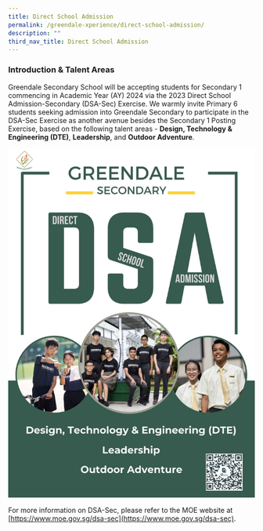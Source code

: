 ```yaml
---
title: Direct School Admission
permalink: /greendale-xperience/direct-school-admission/
description: ""
third_nav_title: Direct School Admission
---
```

### Introduction & Talent Areas

Greendale Secondary School will be accepting students for Secondary 1 commencing in Academic Year (AY) 2024 via the 2023 Direct School Admission-Secondary (DSA-Sec) Exercise. We warmly invite Primary 6 students seeking admission into Greendale Secondary to participate in the DSA-Sec Exercise as another avenue besides the Secondary 1 Posting Exercise, based on the following talent areas - **Design, Technology & Engineering (DTE)**, **Leadership**, and **Outdoor Adventure**.

![](/images/dsa-poster-2023.jpg)

For more information on DSA-Sec, please refer to the MOE website at [https://www.moe.gov.sg/dsa-sec](https://www.moe.gov.sg/dsa-sec).